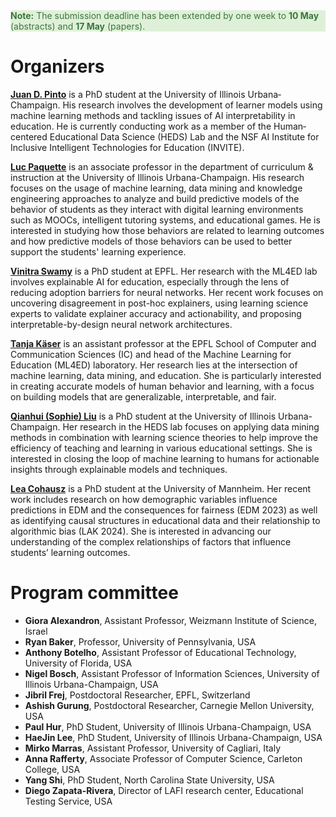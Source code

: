 <div class="color-block content-margin" style="background-color: #dff0d8; color: #3c763d;" >
    <strong>Note:</strong> The submission deadline has been extended by one week to <strong>10 May</strong> (abstracts) and <strong>17 May</strong> (papers).
</div>


# Organizers

[**Juan D. Pinto**](https://jdpinto.com) is a PhD student at the University of Illinois Urbana‐Champaign. His research involves the development of learner models using machine learning methods and tackling issues of AI interpretability in education. He is currently conducting work as a member of the Human‐centered Educational Data Science (HEDS) Lab and the NSF AI Institute for Inclusive Intelligent Technologies for Education (INVITE).

[**Luc Paquette**](https://education.illinois.edu/faculty/luc-paquette) is an associate professor in the department of curriculum \& instruction at the University of Illinois Urbana-Champaign. His research focuses on the usage of machine learning, data mining and knowledge engineering approaches to analyze and build predictive models of the behavior of students as they interact with digital learning environments such as MOOCs, intelligent tutoring systems, and educational games. He is interested in studying how those behaviors are related to learning outcomes and how predictive models of those behaviors can be used to better support the students' learning experience.

[**Vinitra Swamy**](https://vinitra.github.io) is a PhD student at EPFL. Her research with the ML4ED lab involves explainable AI for education, especially through the lens of reducing adoption barriers for neural networks. Her recent work focuses on uncovering disagreement in post-hoc explainers, using learning science experts to validate explainer accuracy and actionability, and proposing interpretable-by-design neural network architectures.

[**Tanja Käser**](https://people.epfl.ch/tanja.kaeser/?lang=en) is an assistant professor at the EPFL School of Computer and Communication Sciences (IC) and head of the Machine Learning for Education (ML4ED) laboratory. Her research lies at the intersection of machine learning, data mining, and education. She is particularly interested in creating accurate models of human behavior and learning, with a focus on building models that are generalizable, interpretable, and fair.

[**Qianhui (Sophie) Liu**](https://education.illinois.edu/people/sophie-liu) is a PhD student at the University of Illinois Urbana-Champaign. Her research in the HEDS lab focuses on applying data mining methods in combination with learning science theories to help improve the efficiency of teaching and learning in various educational settings. She is interested in closing the loop of machine learning to humans for actionable insights through explainable models and techniques.

[**Lea Cohausz**](https://lea-cohausz.github.io) is a PhD student at the University of Mannheim. Her recent work includes research on how demographic variables influence predictions in EDM and the consequences for fairness (EDM 2023) as well as identifying causal structures in educational data and their relationship to algorithmic bias (LAK 2024). She is interested in advancing our understanding of the complex relationships of factors that influence students’ learning outcomes.


# Program committee

- **Giora Alexandron**, Assistant Professor, Weizmann Institute of Science, Israel
- **Ryan Baker**, Professor, University of Pennsylvania, USA
- **Anthony Botelho**, Assistant Professor of Educational Technology, University of Florida, USA
- **Nigel Bosch**, Assistant Professor of Information Sciences, University of Illinois Urbana-Champaign, USA
- **Jibril Frej**, Postdoctoral Researcher, EPFL, Switzerland
- **Ashish Gurung**, Postdoctoral Researcher, Carnegie Mellon University, USA
- **Paul Hur**, PhD Student, University of Illinois Urbana-Champaign, USA
- **HaeJin Lee**, PhD Student, University of Illinois Urbana-Champaign, USA
- **Mirko Marras**, Assistant Professor, University of Cagliari, Italy
- **Anna Rafferty**, Associate Professor of Computer Science, Carleton College, USA
- **Yang Shi**, PhD Student, North Carolina State University, USA
- **Diego Zapata-Rivera**, Director of LAFI research center, Educational Testing Service, USA
